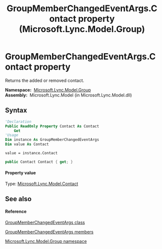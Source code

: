 ﻿---
title: GroupMemberChangedEventArgs.Contact property  (Microsoft.Lync.Model.Group)
TOCTitle: 'Contact property '
ms:assetid: P:Microsoft.Lync.Model.Group.GroupMemberChangedEventArgs.Contact_DI_3_UC_OCS14MrefLyncWPF
ms:mtpsurl: https://msdn.microsoft.com/en-us/library/microsoft.lync.model.group.groupmemberchangedeventargs.contact_di_3_uc_ocs14mreflyncwpf(v=office.15)
ms:contentKeyID: 48591709
ms.date: 07/28/2014
mtps_version: v=office.15
f1_keywords:
- Microsoft.Lync.Model.Group.GroupMemberChangedEventArgs.Contact
dev_langs:
- CSharp
- JScript
- VB
- other
---

# GroupMemberChangedEventArgs.Contact property

Returns the added or removed contact.

**Namespace:**  [Microsoft.Lync.Model.Group](microsoft-lync-model-group-namespace_2.md)  
**Assembly:**  Microsoft.Lync.Model (in Microsoft.Lync.Model.dll)

## Syntax

``` vb
'Declaration
Public ReadOnly Property Contact As Contact
    Get
'Usage
Dim instance As GroupMemberChangedEventArgs
Dim value As Contact

value = instance.Contact
```

``` csharp
public Contact Contact { get; }
```

#### Property value

Type: [Microsoft.Lync.Model.Contact](contact-class-microsoft-lync-model_2.md)  

## See also

#### Reference

[GroupMemberChangedEventArgs class](groupmemberchangedeventargs-class-microsoft-lync-model-group_2.md)

[GroupMemberChangedEventArgs members](groupmemberchangedeventargs-members-microsoft-lync-model-group_2.md)

[Microsoft.Lync.Model.Group namespace](microsoft-lync-model-group-namespace_2.md)

